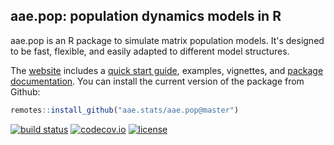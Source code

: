 ## aae.pop: population dynamics models in R

aae.pop is an R package to simulate matrix population models. It's designed to be fast, flexible, and easily adapted to different model structures.

The [website](https://aae-stats.github.io/aae.pop) includes a [quick start guide](https://aae-stats.github.io/aae.pop/articles/get_started.html), examples, vignettes, and [package documentation](https://aae-stats.github.io/aae.pop/reference/index.html). 
You can install the current version of the package from Github:

``` r
remotes::install_github("aae.stats/aae.pop@master")
```

<!-- badges: start -->

[![build status](https://travis-ci.org/aae-stats/aae.pop.svg?branch=master)](https://travis-ci.org/aae-stats/aae.pop) [![codecov.io](https://codecov.io/github/aae-stats/aae.pop/coverage.svg?branch=master)](https://codecov.io/github/aae-stats/aae.pop?branch=master) [![license](https://img.shields.io/badge/License-Apache%202.0-blue.svg)](https://opensource.org/licenses/Apache-2.0)

<!-- badges: end -->
